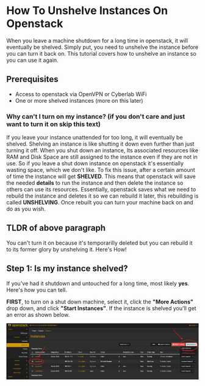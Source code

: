 # How To Unshelve Instances On Openstack #

When you leave a machine shutdown for a long time in openstack, it will eventually be shelved. 
Simply put, you need to unshelve the instance before you can turn it back on. This tutorial covers how to unshelve an instance so you can use it again.

## Prerequisites ##

* Access to openstack via OpenVPN or Cyberlab WiFi
* One or more shelved instances (more on this later)

### Why can't I turn on my instance? (if you don't care and just want to turn it on skip this text) ###

If you leave your instance unattended for too long, it will eventually be shelved. Shelving an instance is like shutting it down even further than just turning it off. When you shut down an instance, Its associated resources like RAM and Disk Space are still assigned to the instance even if they are not in use. So if you leave a shut down instance on openstack it's essentially wasting space, which we don't like. To fix this issue, after a certain amount of time the instance will get **SHELVED**. This means that openstack will save the needed **details** to run the instance and then delete the instance so others can use its resources. Essentially, openstack saves what we need to rebuild the instance and deletes it so we can rebuild it later, this rebuilding is called **UNSHELVING**. Once rebuilt you can turn your machine back on and do as you wish.

## TLDR of above paragraph ##

You can't turn it on because it's temporarilly deleted but you can rebuild it to its former glory by unshelving it. Here's How!

## Step 1: Is my instance shelved? ##

If you've had it shutdown and untouched for a long time, most likely **yes**. Here's how you can tell.

**FIRST**, to turn on a shut down machine, select it, click the **"More Actions"** drop down, and click **"Start Instances"**.
If the instance is shelved you'll get an error as shown below.

![step1](..\img\Unshelve-instance\unshelving-step1.png)
